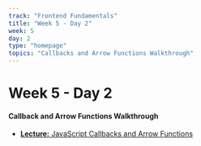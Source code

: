 ```yaml
---
track: "Frontend Fundamentals"
title: "Week 5 - Day 2"
week: 5
day: 2
type: "homepage"
topics: "Callbacks and Arrow Functions Walkthrough"
---
```



# Week 5 - Day 2

#### Callback and Arrow Functions Walkthrough

- [**Lecture:** JavaScript Callbacks and Arrow Functions](/frontend-fundamentals/week-5/day-2/lecture-materials/javascript-callbacks-and-arrow-functions/) 

